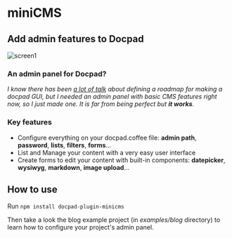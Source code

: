 miniCMS
=======

## Add admin features to Docpad

![screen1](https://github.com/jeremyfa/docpad-plugin-minicms/raw/master/screens/screen1.png)

### An admin panel for Docpad?

_I know there has been [a lot of talk](https://github.com/bevry/docpad/issues/123) about defining a roadmap for making a docpad GUI, but I needed an admin panel with basic CMS features right now, so I just made one. It is far from being perfect but **it works**._

### Key features

* Configure everything on your docpad.coffee file: **admin path**, **password**, **lists**, **filters**, **forms**…
* List and Manage your content with a very easy user interface
* Create forms to edit your content with built-in components: **datepicker**, **wysiwyg**, **markdown**, **image upload**…

## How to use

Run ```npm install docpad-plugin-minicms```

Then take a look the blog example project (in _examples/blog_ directory) to learn how to configure your project's admin panel.
